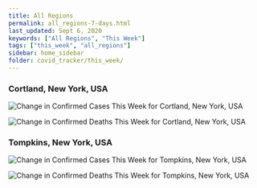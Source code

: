 ```yaml
---
title: All Regions
permalink: all_regions-7-days.html
last_updated: Sept 6, 2020
keywords: ["All Regions", "This Week"]
tags: ["this_week", "all_regions"]
sidebar: home_sidebar
folder: covid_tracker/this_week/
---
```


<h3>Cortland, New York, USA</h3>

![Change in Confirmed Cases This Week for Cortland, New York, USA](images/graphs/usa-new_york-cortland_delta_confirmed_7_days_graph.png)

![Change in Confirmed Deaths This Week for Cortland, New York, USA](images/graphs/usa-new_york-cortland_delta_deaths_7_days_graph.png)

<h3>Tompkins, New York, USA</h3>

![Change in Confirmed Cases This Week for Tompkins, New York, USA](images/graphs/usa-new_york-tompkins_delta_confirmed_7_days_graph.png)

![Change in Confirmed Deaths This Week for Tompkins, New York, USA](images/graphs/usa-new_york-tompkins_delta_deaths_7_days_graph.png)
